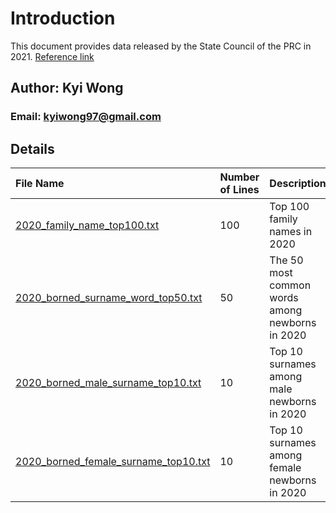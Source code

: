 # Introduction

This document provides data released by the State Council of the PRC in 2021. [Reference link](https://www.gov.cn/xinwen/2021-02/08/content_5585906.htm)

## Author: Kyi Wong

### Email: kyiwong97@gmail.com

## Details

| File Name                                   | Number of Lines | Description                                      |
|:-------------------------------------------|:----------------|:------------------------------------------------|
| [2020_family_name_top100.txt](./2020_family_name_top100.txt) | 100            | Top 100 family names in 2020                   |
| [2020_borned_surname_word_top50.txt](./2020_borned_surname_word_top50.txt) | 50             | The 50 most common words among newborns in 2020|
| [2020_borned_male_surname_top10.txt](./2020_borned_male_surname_top10.txt) | 10             | Top 10 surnames among male newborns in 2020    |
| [2020_borned_female_surname_top10.txt](./2020_borned_female_surname_top10.txt) | 10             | Top 10 surnames among female newborns in 2020  |
